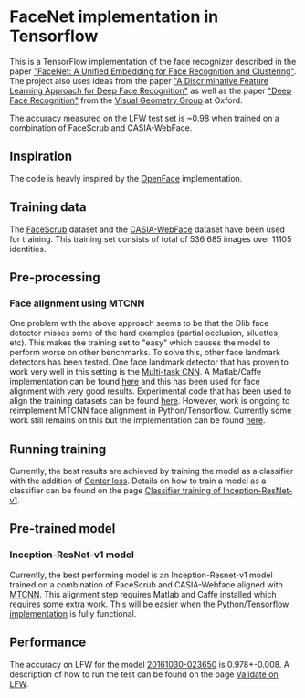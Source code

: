 # FaceNet implementation in Tensorflow
This is a TensorFlow implementation of the face recognizer described in the paper
["FaceNet: A Unified Embedding for Face Recognition and Clustering"](http://arxiv.org/abs/1503.03832). The project also uses ideas from the paper ["A Discriminative Feature Learning Approach for Deep Face Recognition"](http://ydwen.github.io/papers/WenECCV16.pdf) as well as the paper ["Deep Face Recognition"](http://www.robots.ox.ac.uk/~vgg/publications/2015/Parkhi15/parkhi15.pdf) from the [Visual Geometry Group](http://www.robots.ox.ac.uk/~vgg/) at Oxford.

The accuracy measured on the LFW test set is ~0.98 when trained on a combination of FaceScrub and CASIA-WebFace.

## Inspiration
The code is heavly inspired by the [OpenFace](https://github.com/cmusatyalab/openface) implementation.

## Training data
The [FaceScrub](http://vintage.winklerbros.net/facescrub.html) dataset and the [CASIA-WebFace](http://www.cbsr.ia.ac.cn/english/CASIA-WebFace-Database.html) dataset have been used for training. This training set consists of total of 536 685 images over 11105 identities.

## Pre-processing

### Face alignment using MTCNN
One problem with the above approach seems to be that the Dlib face detector misses some of the hard examples (partial occlusion, siluettes, etc). This makes the training set to "easy" which causes the model to perform worse on other benchmarks.
To solve this, other face landmark detectors has been tested. One face landmark detector that has proven to work very well in this setting is the
[Multi-task CNN](https://kpzhang93.github.io/MTCNN_face_detection_alignment/index.html). A Matlab/Caffe implementation can be found [here](https://github.com/kpzhang93/MTCNN_face_detection_alignment) and this has been used for face alignment with very good results. Experimental code that has been used to align the training datasets can be found [here](https://github.com/davidsandberg/facenet/blob/master/tmp/align_dataset.m). However, work is ongoing to reimplement MTCNN face alignment in Python/Tensorflow. Currently some work still remains on this but the implementation can be found [here](https://github.com/davidsandberg/facenet/tree/master/src/align).

## Running training
Currently, the best results are achieved by training the model as a classifier with the addition of [Center loss](http://ydwen.github.io/papers/WenECCV16.pdf). Details on how to train a model as a classifier can be found on the page [Classifier training of Inception-ResNet-v1](https://github.com/davidsandberg/facenet/wiki/Classifier-training-of-inception-resnet-v1).

## Pre-trained model
### Inception-ResNet-v1 model
Currently, the best performing model is an Inception-Resnet-v1 model trained on a combination of FaceScrub and CASIA-Webface aligned with [MTCNN](https://github.com/davidsandberg/facenet/blob/master/tmp/align_dataset.m). This alignment step requires Matlab and Caffe installed which requires some extra work. This will be easier when the [Python/Tensorflow implementation](https://github.com/davidsandberg/facenet/tree/master/src/align) is fully functional.

## Performance
The accuracy on LFW for the model [20161030-023650](https://drive.google.com/file/d/0B5MzpY9kBtDVVlBrcHppdTJQYTQ/view?usp=sharin) is 0.978+-0.008. A description of how to run the test can be found on the page [Validate on LFW](https://github.com/davidsandberg/facenet/wiki/Validate-on-lfw).
